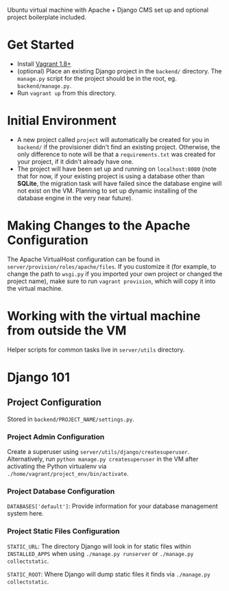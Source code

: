 Ubuntu virtual machine with Apache + Django CMS set up and optional
project boilerplate included.

# Get Started

* Install [Vagrant 1.8+](https://www.vagrantup.com/)
* (optional) Place an existing Django project in the `backend/` directory. The
`manage.py` script for the project should be in the root,
eg. `backend/manage.py`.
* Run `vagrant up` from this directory.

# Initial Environment

* A new project called `project` will automatically be created for you in
`backend/` if the provisioner didn't find an existing project. Otherwise,
the only difference to note will be that a `requirements.txt` was created for
your project, if it didn't already have one.
* The project will have been set up and running on `localhost:8080` (note that
  for now, if your existing project is using a database other than **SQLite**,
  the migration task will have failed since the database engine will not exist
  on the VM. Planning to set up dynamic installing
  of the database engine in the very near future).

# Making Changes to the Apache Configuration

The Apache VirtualHost configuration can be found in
`server/provision/roles/apache/files`. If you customize it (for example, to
change the path to `wsgi.py` if you imported your own project or changed the
project name), make sure to run `vagrant provision`, which will copy it
into the virtual machine.

# Working with the virtual machine from outside the VM

Helper scripts for common tasks live in `server/utils` directory.

# Django 101

## Project Configuration

Stored in `backend/PROJECT_NAME/settings.py`.

### Project Admin Configuration ###

Create a superuser using `server/utils/django/createsuperuser`. Alternatively,
run `python manage.py createsuperuser` in the VM after activating the Python
virtualenv via `./home/vagrant/project_env/bin/activate`.

### Project Database Configuration ####

`DATABASES['default']`: Provide information for your database
management system here.

### Project Static Files Configuration ####

`STATIC_URL`: The directory Django will look in for static files within `INSTALLED_APPS` when using `./manage.py runserver` or `./manage.py collectstatic`.

`STATIC_ROOT`: Where Django will dump static files it finds via `./manage.py collectstatic`.
